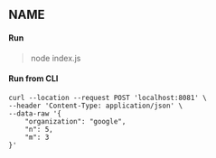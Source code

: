 ## NAME

#### Run
> node index.js

#### Run from CLI
```
curl --location --request POST 'localhost:8081' \
--header 'Content-Type: application/json' \
--data-raw '{
    "organization": "google",
    "n": 5,
    "m": 3
}'
```